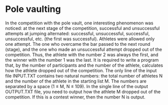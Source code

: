# Pole vaulting
In the competition with the pole vault, one interesting phenomenon was noticed: at the next stage of the competition, successful and unsuccessful attempts at jumping alternated: successful, unsuccessful, successful, unsuccessful, etc. (the first was successful). Athletes were allowed only one attempt. The one who overcame the bar passed to the next round (stage), and the one who made an unsuccessful attempt dropped out of the competition. Thus, the athlete with the number 2 was always the first, and the winner with the number 1 was the last.
It is required to write a program that, by the number of participants and the number of the athlete, calculates how the athlete dropped out of the competition.
The only line of the input file INPUT.TXT contains two natural numbers: the total number of athletes N and the number of the athlete in the starting list M. The numbers are separated by a space (1 ≤ M, N ≤ 109).
In the single line of the output OUTPUT.TXT file, you need to output how the athlete M dropped out of the competition. If this is a contest winner, then the number N is output.
